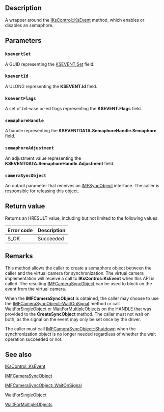 ## Description

A wrapper around the [IKsControl::KsEvent](https://learn.microsoft.com/windows-hardware/drivers/ddi/ks/nf-ks-ikscontrol-ksevent) method, which enables or disables an semaphore.

## Parameters

### `kseventSet`

A GUID representing the [KSEVENT.Set](https://learn.microsoft.com/windows-hardware/drivers/stream/ksevent-structure) field.

### `kseventId`

A ULONG representing the **KSEVENT.Id** field.

### `kseventFlags`

A set of bit-wise or-ed flags representing the **KSEVENT.Flags** field.

### `semaphoreHandle`

A handle representing the **KSEVENTDATA.SemaphoreHandle.Semaphore** field.

### `semaphoreAdjustment`

An adjustment value representing the **KSEVENTDATA.SemaphoreHandle.Adjustment** field.

### `cameraSyncObject`

An output parameter that receives an [IMFSyncObject](https://learn.microsoft.com/windows/win32/api/mfvirtualcamera/nn-mfvirtualcamera-imfcamerasyncobject) interface. The caller is responsible for releasing this object.

## Return value

Returns an HRESULT value, including but not limited to the following values:

| Error code | Description |
|------------|-------------|
| S_OK | Succeeded |

## Remarks

This method allows the caller to create a semaphore object between the caller and the virtual camera for synchronization. The virtual camera implementation will receive a call to **IKsControl::KsEvent** when this API is called. The resulting [IMFCameraSyncObject](https://learn.microsoft.com/windows/win32/api/mfvirtualcamera/nn-mfvirtualcamera-imfcamerasyncobject) can be used to block on the event from the virtual camera.

When the **IMFCameraSyncObject** is obtained, the caller may choose to use the [IMFCameraSyncObject::WaitOnSignal](https://learn.microsoft.com/windows/win32/api/mfvirtualcamera/nf-mfvirtualcamera-imfcamerasyncobject-waitonsignal) method or call [WaitForSingleObject](https://learn.microsoft.com/windows/win32/api/synchapi/nf-synchapi-waitforsingleobject) or [WaitForMultipleObjects](https://learn.microsoft.com/windows/win32/api/synchapi/nf-synchapi-waitformultipleobjects) on the HANDLE that was provided to the **CreateSyncObject** method. The caller must not wait on both, as the signal on the event may only be set once by the driver.

The caller must call [IMFCameraSyncObject::Shutdown](https://learn.microsoft.com/windows/win32/api/mfvirtualcamera/nf-mfvirtualcamera-imfvirtualcamera-shutdown) when the synchronization object is no longer needed regardless of whether the wait operation succeeded or not.

## See also

[IKsControl::KsEvent](https://learn.microsoft.com/windows-hardware/drivers/ddi/ks/nf-ks-ikscontrol-ksevent)

[IMFCameraSyncObject](https://learn.microsoft.com/windows/win32/api/mfvirtualcamera/nn-mfvirtualcamera-imfcamerasyncobject)

[IMFCameraSyncObject::WaitOnSignal](https://learn.microsoft.com/windows/win32/api/mfvirtualcamera/nf-mfvirtualcamera-imfcamerasyncobject-waitonsignal)

[WaitForSingleObject](https://learn.microsoft.com/windows/win32/api/synchapi/nf-synchapi-waitforsingleobject)

[WaitForMultipleObjects](https://learn.microsoft.com/windows/win32/api/synchapi/nf-synchapi-waitformultipleobjects)